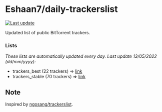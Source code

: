 
# Eshaan7/daily-trackerslist 

[![Last update](https://img.shields.io/badge/Last%20update-13/05/2022-blue.svg)](#)

Updated list of public BitTorrent trackers.

### Lists
*These lists are automatically updated every day. Last update 13/05/2022 (_dd/mm/yyyy_):*

* trackers_best (22 trackers) => [link](https://raw.githubusercontent.com/eshaan7/daily-trackerslist/master/trackers_best.txt)
* trackers_stable (70 trackers) => [link](https://raw.githubusercontent.com/eshaan7/daily-trackerslist/master/trackers_stable.txt)

## Note

Inspired by [ngosang/trackerslist](https://github.com/ngosang/trackerslist).
